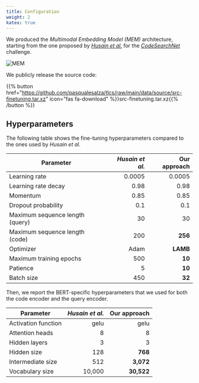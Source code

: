 ```yaml
---
title: Configuration
weight: 2
katex: true
---
```


We produced the _Multimodal Embedding Model (MEM)_ architecture, starting from the one proposed by [_Husain et al._](https://arxiv.org/abs/1909.09436) for the [_CodeSearchNet_](https://github.com/github/CodeSearchNet) challenge.

![MEM](/mem.png?width=50pc&classes=border,shadow)

We publicly release the source code:

{{% button href="https://github.com/pasqualesalza/tlcs/raw/main/data/source/src-finetuning.tar.xz" icon="fas fa-download" %}}src-finetuning.tar.xz{{% /button %}}

## Hyperparameters

The following table shows the fine-tuning hyperparameters compared to the ones used by *Husain et al*.

Parameter | _Husain et al._ | Our approach
--- | ---: | ---:
Learning rate | 0.0005 | 0.0005
Learning rate decay | 0.98 | 0.98
Momentum | 0.85 | 0.85
Dropout probability | 0.1 | 0.1
Maximum sequence length (query) | 30 | 30
Maximum sequence length (code) | 200 | **256**
Optimizer | Adam | **LAMB**
Maximum training epochs | 500 | **10**
Patience | 5 | **10**
Batch size | 450 | **32**

Then, we report the $\text{BERT}$-specific hyperparameters that we used for both the code encoder and the query encoder.

Parameter | _Husain et al._ | Our approach
--- | ---: | ---:
Activation function | gelu | gelu
Attention heads | 8 | 8
Hidden layers | 3 | 3
Hidden size | 128 | **768**
Intermediate size | 512 | **3,072**
Vocabulary size | 10,000 | **30,522**
